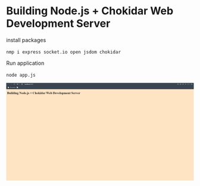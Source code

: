 # Building Node.js + Chokidar  Web Development Server


install packages

`nmp i express socket.io open jsdom chokidar `

Run application

`node app.js `

![image](https://github.com/chatuphat/Web-Development-Server/blob/main/Capture.JPG)


